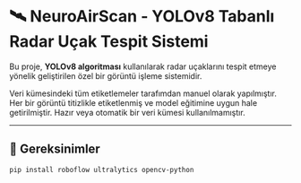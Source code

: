 # 🛰️ NeuroAirScan - YOLOv8 Tabanlı Radar Uçak Tespit Sistemi

Bu proje, **YOLOv8 algoritması** kullanılarak radar uçaklarını tespit etmeye yönelik geliştirilen özel bir görüntü işleme sistemidir. 

Veri kümesindeki tüm etiketlemeler tarafımdan manuel olarak yapılmıştır. Her bir görüntü titizlikle etiketlenmiş ve model eğitimine uygun hale getirilmiştir. Hazır veya otomatik bir veri kümesi kullanılmamıştır.

---

## 🔧 Gereksinimler

```bash
pip install roboflow ultralytics opencv-python
